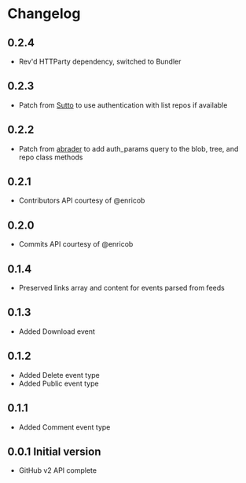 # Changelog
## 0.2.4
  * Rev'd HTTParty dependency, switched to Bundler
## 0.2.3
  * Patch from [Sutto](http://github.com/Sutto) to use authentication with list repos if available 
## 0.2.2
  * Patch from [abrader](http://github.com/abrader) to add auth_params query to the blob, tree, and repo class methods
## 0.2.1
  * Contributors API courtesy of @enricob
## 0.2.0
  * Commits API courtesy of @enricob

## 0.1.4

  * Preserved links array and content for events parsed from feeds

## 0.1.3

* Added Download event

## 0.1.2

* Added Delete event type
* Added Public event type

## 0.1.1 

* Added Comment event type

## 0.0.1 Initial version

* GitHub v2 API complete